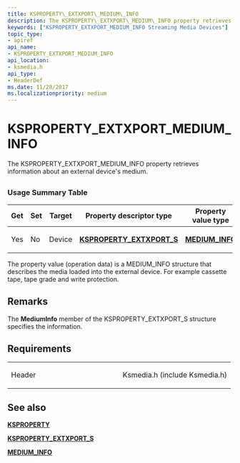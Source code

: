 ```yaml
---
title: KSPROPERTY\_EXTXPORT\_MEDIUM\_INFO
description: The KSPROPERTY\_EXTXPORT\_MEDIUM\_INFO property retrieves information about an external device's medium.
keywords: ["KSPROPERTY_EXTXPORT_MEDIUM_INFO Streaming Media Devices"]
topic_type:
- apiref
api_name:
- KSPROPERTY_EXTXPORT_MEDIUM_INFO
api_location:
- ksmedia.h
api_type:
- HeaderDef
ms.date: 11/28/2017
ms.localizationpriority: medium
---
```


# KSPROPERTY\_EXTXPORT\_MEDIUM\_INFO


The KSPROPERTY\_EXTXPORT\_MEDIUM\_INFO property retrieves information about an external device's medium.

## <span id="ddk_ksproperty_extxport_medium_info_ks"></span><span id="DDK_KSPROPERTY_EXTXPORT_MEDIUM_INFO_KS"></span>


### Usage Summary Table

<table>
<colgroup>
<col width="20%" />
<col width="20%" />
<col width="20%" />
<col width="20%" />
<col width="20%" />
</colgroup>
<thead>
<tr class="header">
<th>Get</th>
<th>Set</th>
<th>Target</th>
<th>Property descriptor type</th>
<th>Property value type</th>
</tr>
</thead>
<tbody>
<tr class="odd">
<td><p>Yes</p></td>
<td><p>No</p></td>
<td><p>Device</p></td>
<td><p><a href="/windows-hardware/drivers/ddi/ksmedia/ns-ksmedia-ksproperty_extxport_s" data-raw-source="[&lt;strong&gt;KSPROPERTY_EXTXPORT_S&lt;/strong&gt;](/windows-hardware/drivers/ddi/ksmedia/ns-ksmedia-ksproperty_extxport_s)"><strong>KSPROPERTY_EXTXPORT_S</strong></a></p></td>
<td><p><a href="/windows-hardware/drivers/ddi/ksmedia/ns-ksmedia-medium_info" data-raw-source="[&lt;strong&gt;MEDIUM_INFO&lt;/strong&gt;](/windows-hardware/drivers/ddi/ksmedia/ns-ksmedia-medium_info)"><strong>MEDIUM_INFO</strong></a></p></td>
</tr>
</tbody>
</table>

 

The property value (operation data) is a MEDIUM\_INFO structure that describes the media loaded into the external device. For example cassette tape, tape grade and write protection.

## Remarks

The **MediumInfo** member of the KSPROPERTY\_EXTXPORT\_S structure specifies the information.

## Requirements

<table>
<colgroup>
<col width="50%" />
<col width="50%" />
</colgroup>
<tbody>
<tr class="odd">
<td><p>Header</p></td>
<td>Ksmedia.h (include Ksmedia.h)</td>
</tr>
</tbody>
</table>

## See also


[**KSPROPERTY**](/windows-hardware/drivers/ddi/ks/ns-ks-ksidentifier)

[**KSPROPERTY\_EXTXPORT\_S**](/windows-hardware/drivers/ddi/ksmedia/ns-ksmedia-ksproperty_extxport_s)

[**MEDIUM\_INFO**](/windows-hardware/drivers/ddi/ksmedia/ns-ksmedia-medium_info)

